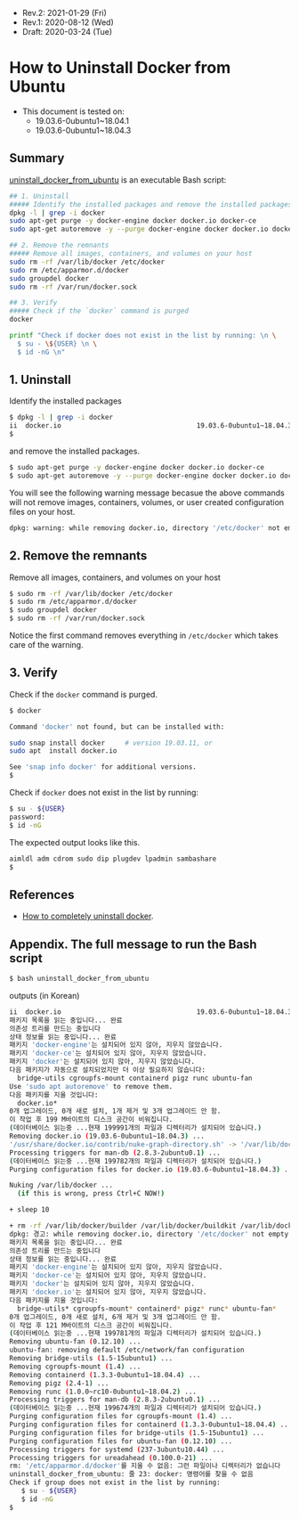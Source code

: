* Rev.2: 2021-01-29 (Fri)
* Rev.1: 2020-08-12 (Wed)
* Draft: 2020-03-24 (Tue)

# How to Uninstall Docker from Ubuntu

* This document is tested on:
  * 19.03.6-0ubuntu1~18.04.1
  * 19.03.6-0ubuntu1~18.04.3

## Summary

[uninstall_docker_from_ubuntu](bash_scripts/uninstall_docker_from_ubuntu) is an executable Bash script:

```bash
## 1. Uninstall
##### Identify the installed packages and remove the installed packages
dpkg -l | grep -i docker
sudo apt-get purge -y docker-engine docker docker.io docker-ce
sudo apt-get autoremove -y --purge docker-engine docker docker.io docker-ce

## 2. Remove the remnants
##### Remove all images, containers, and volumes on your host
sudo rm -rf /var/lib/docker /etc/docker
sudo rm /etc/apparmor.d/docker
sudo groupdel docker
sudo rm -rf /var/run/docker.sock

## 3. Verify
##### Check if the `docker` command is purged
docker

printf "Check if docker does not exist in the list by running: \n \
  $ su - \${USER} \n \
  $ id -nG \n"
```

## 1. Uninstall

Identify the installed packages

```bash
$ dpkg -l | grep -i docker
ii  docker.io                                  19.03.6-0ubuntu1~18.04.3                         amd64        Linux container runtim
$
```

and remove the installed packages.

```bash
$ sudo apt-get purge -y docker-engine docker docker.io docker-ce
$ sudo apt-get autoremove -y --purge docker-engine docker docker.io docker-ce
```

You will see the following warning message becasue the above commands will not remove images, containers, volumes, or user created configuration files on your host.

```bash
dpkg: warning: while removing docker.io, directory '/etc/docker' not empty so not removed
```

## 2. Remove the remnants

Remove all images, containers, and volumes on your host

```bash
$ sudo rm -rf /var/lib/docker /etc/docker
$ sudo rm /etc/apparmor.d/docker
$ sudo groupdel docker
$ sudo rm -rf /var/run/docker.sock
```

Notice the first command removes everything in `/etc/docker` which takes care of the warning.

## 3. Verify

Check if the `docker` command is purged.

```bash
$ docker

Command 'docker' not found, but can be installed with:

sudo snap install docker     # version 19.03.11, or
sudo apt  install docker.io

See 'snap info docker' for additional versions.
$
```

Check if `docker` does not exist in the list by running:

```bash
$ su - ${USER}
password: 
$ id -nG
```

The expected output looks like this.

```bash
aimldl adm cdrom sudo dip plugdev lpadmin sambashare
$
```

## References

* [How to completely uninstall docker](https://askubuntu.com/questions/935569/how-to-completely-uninstall-docker).

## Appendix. The full message to run the Bash script

```bash
$ bash uninstall_docker_from_ubuntu 
```

outputs (in Korean)

```bash
ii  docker.io                                  19.03.6-0ubuntu1~18.04.3                         amd64        Linux container runtime
패키지 목록을 읽는 중입니다... 완료
의존성 트리를 만드는 중입니다       
상태 정보를 읽는 중입니다... 완료
패키지 'docker-engine'는 설치되어 있지 않아, 지우지 않았습니다.
패키지 'docker-ce'는 설치되어 있지 않아, 지우지 않았습니다.
패키지 'docker'는 설치되어 있지 않아, 지우지 않았습니다.
다음 패키지가 자동으로 설치되었지만 더 이상 필요하지 않습니다:
  bridge-utils cgroupfs-mount containerd pigz runc ubuntu-fan
Use 'sudo apt autoremove' to remove them.
다음 패키지를 지울 것입니다:
  docker.io*
0개 업그레이드, 0개 새로 설치, 1개 제거 및 3개 업그레이드 안 함.
이 작업 후 199 M바이트의 디스크 공간이 비워집니다.
(데이터베이스 읽는중 ...현재 199991개의 파일과 디렉터리가 설치되어 있습니다.)
Removing docker.io (19.03.6-0ubuntu1~18.04.3) ...
'/usr/share/docker.io/contrib/nuke-graph-directory.sh' -> '/var/lib/docker/nuke-graph-directory.sh'
Processing triggers for man-db (2.8.3-2ubuntu0.1) ...
(데이터베이스 읽는중 ...현재 199782개의 파일과 디렉터리가 설치되어 있습니다.)
Purging configuration files for docker.io (19.03.6-0ubuntu1~18.04.3) ...

Nuking /var/lib/docker ...
  (if this is wrong, press Ctrl+C NOW!)

+ sleep 10

+ rm -rf /var/lib/docker/builder /var/lib/docker/buildkit /var/lib/docker/containers /var/lib/docker/image /var/lib/docker/network /var/lib/docker/nuke-graph-directory.sh /var/lib/docker/overlay2 /var/lib/docker/plugins /var/lib/docker/runtimes /var/lib/docker/swarm /var/lib/docker/tmp /var/lib/docker/trust /var/lib/docker/volumes
dpkg: 경고: while removing docker.io, directory '/etc/docker' not empty so not removed
패키지 목록을 읽는 중입니다... 완료
의존성 트리를 만드는 중입니다       
상태 정보를 읽는 중입니다... 완료
패키지 'docker-engine'는 설치되어 있지 않아, 지우지 않았습니다.
패키지 'docker-ce'는 설치되어 있지 않아, 지우지 않았습니다.
패키지 'docker'는 설치되어 있지 않아, 지우지 않았습니다.
패키지 'docker.io'는 설치되어 있지 않아, 지우지 않았습니다.
다음 패키지를 지울 것입니다:
  bridge-utils* cgroupfs-mount* containerd* pigz* runc* ubuntu-fan*
0개 업그레이드, 0개 새로 설치, 6개 제거 및 3개 업그레이드 안 함.
이 작업 후 121 M바이트의 디스크 공간이 비워집니다.
(데이터베이스 읽는중 ...현재 199781개의 파일과 디렉터리가 설치되어 있습니다.)
Removing ubuntu-fan (0.12.10) ...
ubuntu-fan: removing default /etc/network/fan configuration
Removing bridge-utils (1.5-15ubuntu1) ...
Removing cgroupfs-mount (1.4) ...
Removing containerd (1.3.3-0ubuntu1~18.04.4) ...
Removing pigz (2.4-1) ...
Removing runc (1.0.0~rc10-0ubuntu1~18.04.2) ...
Processing triggers for man-db (2.8.3-2ubuntu0.1) ...
(데이터베이스 읽는중 ...현재 199674개의 파일과 디렉터리가 설치되어 있습니다.)
Purging configuration files for cgroupfs-mount (1.4) ...
Purging configuration files for containerd (1.3.3-0ubuntu1~18.04.4) ...
Purging configuration files for bridge-utils (1.5-15ubuntu1) ...
Purging configuration files for ubuntu-fan (0.12.10) ...
Processing triggers for systemd (237-3ubuntu10.44) ...
Processing triggers for ureadahead (0.100.0-21) ...
rm: '/etc/apparmor.d/docker'를 지울 수 없음: 그런 파일이나 디렉터리가 없습니다
uninstall_docker_from_ubuntu: 줄 23: docker: 명령어를 찾을 수 없음
Check if group does not exist in the list by running: 
   $ su - ${USER} 
   $ id -nG 
$
```



